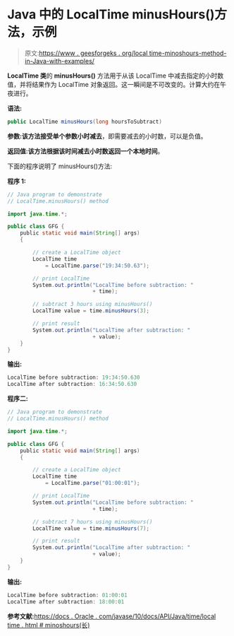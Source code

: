 # Java 中的 LocalTime minusHours()方法，示例

> 原文:[https://www . geesforgeks . org/local time-minoshours-method-in-Java-with-examples/](https://www.geeksforgeeks.org/localtime-minushours-method-in-java-with-examples/)

**LocalTime 类**的 **minusHours()** 方法用于从该 LocalTime 中减去指定的小时数值，并将结果作为 LocalTime 对象返回。这一瞬间是不可改变的。计算大约在午夜进行。

**语法:**

```java
public LocalTime minusHours(long hoursToSubtract)

```

**参数:**该方法接受单个参数**小时减去**，即需要减去的小时数，可以是负值。

**返回值:**该方法根据该时间减去小时数返回一个**本地时间**。

下面的程序说明了 minusHours()方法:

**程序 1:**

```java
// Java program to demonstrate
// LocalTime.minusHours() method

import java.time.*;

public class GFG {
    public static void main(String[] args)
    {

        // create a LocalTime object
        LocalTime time
            = LocalTime.parse("19:34:50.63");

        // print LocalTime
        System.out.println("LocalTime before subtraction: "
                           + time);

        // subtract 3 hours using minusHours()
        LocalTime value = time.minusHours(3);

        // print result
        System.out.println("LocalTime after subtraction: "
                           + value);
    }
}
```

**输出:**

```java
LocalTime before subtraction: 19:34:50.630
LocalTime after subtraction: 16:34:50.630

```

**程序二:**

```java
// Java program to demonstrate
// LocalTime.minusHours() method

import java.time.*;

public class GFG {
    public static void main(String[] args)
    {

        // create a LocalTime object
        LocalTime time
            = LocalTime.parse("01:00:01");

        // print LocalTime
        System.out.println("LocalTime before subtraction: "
                           + time);

        // subtract 7 hours using minusHours()
        LocalTime value = time.minusHours(7);

        // print result
        System.out.println("LocalTime after subtraction: "
                           + value);
    }
}
```

**输出:**

```java
LocalTime before subtraction: 01:00:01
LocalTime after subtraction: 18:00:01

```

**参考文献:**[https://docs . Oracle . com/javase/10/docs/API/Java/time/local time . html # minoshours(长)](https://docs.oracle.com/javase/10/docs/api/java/time/LocalTime.html#minusHours(long))